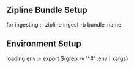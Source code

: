 ## Zipline Bundle Setup
for ingesting :- zipline ingest -b bundle_name

## Environment Setup
loading env :- export $(grep -v '^#' .env | xargs)

